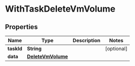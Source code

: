 

# WithTaskDeleteVmVolume


## Properties

Name | Type | Description | Notes
------------ | ------------- | ------------- | -------------
**taskId** | **String** |  |  [optional]
**data** | [**DeleteVmVolume**](DeleteVmVolume.md) |  | 



